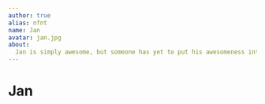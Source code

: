 ```yaml
---
author: true
alias: nfnt
name: Jan
avatar: jan.jpg
about:
  Jan is simply awesome, but someone has yet to put his awesomeness into a brief and meaningful summary.
---
```


# Jan

<Author :author="$page.frontmatter" />

